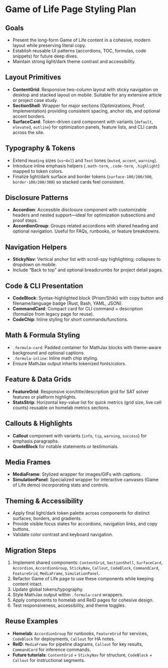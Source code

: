 # Game of Life Page Styling Plan

## Goals
- Present the long-form Game of Life content in a cohesive, modern layout while preserving literal copy.
- Establish reusable UI patterns (accordions, TOC, formulas, code snippets) for future deep dives.
- Maintain strong light/dark theme contrast and accessibility.

## Layout Primitives
- **ContentGrid**: Responsive two-column layout with sticky navigation on desktop and stacked layout on mobile. Suitable for any extensive article or project case study.
- **SectionShell**: Wrapper for major sections (Optimizations, Proof, Implementation) providing consistent spacing, anchor ids, and optional accent borders.
- **SurfaceCard**: Token-driven card component with variants (`default`, `elevated`, `outline`) for optimization panels, feature lists, and CLI cards across the site.

## Typography & Tokens
- Extend `Heading` sizes (`xs`–`4xl`) and `Text` tones (`muted`, `accent`, `warning`).
- Introduce inline emphasis helpers (`.math-term`, `.code-term`, `.highlight`) mapped to token colors.
- Finalize light/dark surface and border tokens (`surface-100/200/300`, `border-100/200/300`) so stacked cards feel consistent.

## Disclosure Patterns
- **Accordion**: Accessible disclosure component with customizable headers and nested support—ideal for optimization subsections and proof steps.
- **AccordionGroup**: Groups related accordions with shared heading and optional navigation. Useful for FAQs, runbooks, or feature breakdowns.

## Navigation Helpers
- **StickyNav**: Vertical anchor list with scroll-spy highlighting; collapses to dropdown on mobile.
- Include “Back to top” and optional breadcrumbs for project detail pages.

## Code & CLI Presentation
- **CodeBlock**: Syntax-highlighted block (Prism/Shiki) with copy button and filename/language badge (Rust, Bash, YAML, JSON).
- **CommandCard**: Compact card for CLI command + description (formalize from legacy page for reuse).
- **CodeChip**: Inline styling for short commands/functions.

## Math & Formula Styling
- `.formula-card`: Padded container for MathJax blocks with theme-aware background and optional captions.
- `.formula-inline`: Inline math chip styling.
- Ensure MathJax output inherits tokenized fonts/colors.

## Feature & Data Grids
- **FeatureGrid**: Responsive icon/title/description grid for SAT solver features or platform highlights.
- **StatsStrip**: Horizontal key-value list for quick metrics (grid size, live cell counts) reusable on homelab metrics sections.

## Callouts & Highlights
- **Callout** component with variants (`info`, `tip`, `warning`, `success`) for emphasis paragraphs.
- **QuoteBlock** for notable statements or testimonials.

## Media Frames
- **MediaFrame**: Stylized wrapper for images/GIFs with captions.
- **SimulationPanel**: Specialized wrapper for interactive canvases (Game of Life demo) incorporating stats and controls.

## Theming & Accessibility
- Apply final light/dark token palette across components for distinct surfaces, borders, and gradients.
- Provide visible focus states for accordions, navigation links, and copy buttons.
- Validate color contrast and keyboard navigation.

## Migration Steps
1. Implement shared components: `ContentGrid`, `SectionShell`, `SurfaceCard`, `Accordion`, `AccordionGroup`, `StickyNav`, `Callout`, `CodeBlock`, `CommandCard`, `FeatureGrid`, `MediaFrame`, `SimulationPanel`.
2. Refactor Game of Life page to use these components while keeping content intact.
3. Update global tokens/typography.
4. Style MathJax output within `.formula-card` wrappers.
5. Apply components to homelab and ReID pages for cohesive design.
6. Test responsiveness, accessibility, and theme toggles.

## Reuse Examples
- **Homelab**: `AccordionGroup` for runbooks, `FeatureGrid` for services, `CodeBlock` for deployments, `Callout` for HA notes.
- **ReID**: `MediaFrame` for pipeline diagrams, `Callout` for key results, `CommandCard` for inference commands.
- **Future tutorials**: `ContentGrid` + `StickyNav` for structure, `CodeBlock` + `Callout` for instructional segments.
